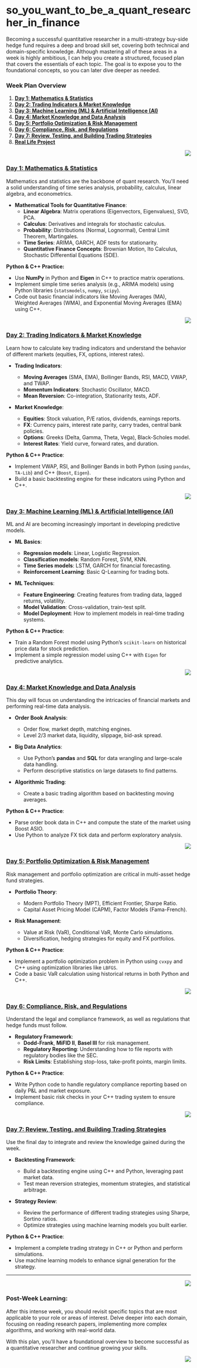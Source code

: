 # so_you_want_to_be_a_quant_researcher_in_finance

Becoming a successful quantitative researcher in a multi-strategy buy-side hedge fund requires a deep and broad skill set, covering both technical and domain-specific knowledge. Although mastering all of these areas in a week is highly ambitious, I can help you create a structured, focused plan that covers the essentials of each topic. The goal is to expose you to the foundational concepts, so you can later dive deeper as needed.

### **Week Plan Overview** <a name="top"></a>

1. [**Day 1: Mathematics & Statistics**](#day-1-mathematics--statistics)
2. [**Day 2: Trading Indicators & Market Knowledge**](#day-2-trading-indicators--market-knowledge)
3. [**Day 3: Machine Learning (ML) & Artificial Intelligence (AI)**](#day-3-machine-learning-ml--artificial-intelligence-ai)
4. [**Day 4: Market Knowledge and Data Analysis**](#day-4-market-knowledge-and-data-analysis)
5. [**Day 5: Portfolio Optimization & Risk Management**](#day-5-portfolio-optimization--risk-management)
6. [**Day 6: Compliance, Risk, and Regulations**](#day-6-compliance-risk-and-regulations)
7. [**Day 7: Review, Testing, and Building Trading Strategies**](#day-7-review-testing-and-building-trading-strategies)
8. [**Real Life Project**](./REAL_LIFE_PROJECT.md)

<div align="right"><a href="#top" target="_blacnk"><img src="https://img.shields.io/badge/Back To Top-orange?style=for-the-badge&logo=expo&logoColor=white" /></a></div>

### [**Day 1: Mathematics & Statistics**](./DAY_1/README.md)
Mathematics and statistics are the backbone of quant research. You'll need a solid understanding of time series analysis, probability, calculus, linear algebra, and econometrics.

- **Mathematical Tools for Quantitative Finance**:
  - **Linear Algebra**: Matrix operations (Eigenvectors, Eigenvalues), SVD, PCA.
  - **Calculus**: Derivatives and integrals for stochastic calculus.
  - **Probability**: Distributions (Normal, Lognormal), Central Limit Theorem, Martingales.
  - **Time Series**: ARIMA, GARCH, ADF tests for stationarity.
  - **Quantitative Finance Concepts**: Brownian Motion, Ito Calculus, Stochastic Differential Equations (SDE).

**Python & C++ Practice:**
- Use **NumPy** in Python and **Eigen** in C++ to practice matrix operations.
- Implement simple time series analysis (e.g., ARIMA models) using Python libraries (`statsmodels`, `numpy`, `scipy`).
- Code out basic financial indicators like Moving Averages (MA), Weighted Averages (WMA), and Exponential Moving Averages (EMA) using C++.

<div align="right"><a href="#top" target="_blacnk"><img src="https://img.shields.io/badge/Back To Top-orange?style=for-the-badge&logo=expo&logoColor=white" /></a></div>

### [**Day 2: Trading Indicators & Market Knowledge**](./DAY_2/README.md)
Learn how to calculate key trading indicators and understand the behavior of different markets (equities, FX, options, interest rates).

- **Trading Indicators**:
  - **Moving Averages** (SMA, EMA), Bollinger Bands, RSI, MACD, VWAP, and TWAP.
  - **Momentum Indicators**: Stochastic Oscillator, MACD.
  - **Mean Reversion**: Co-integration, Stationarity tests, ADF.
  
- **Market Knowledge**:
  - **Equities**: Stock valuation, P/E ratios, dividends, earnings reports.
  - **FX**: Currency pairs, interest rate parity, carry trades, central bank policies.
  - **Options**: Greeks (Delta, Gamma, Theta, Vega), Black-Scholes model.
  - **Interest Rates**: Yield curve, forward rates, and duration.

**Python & C++ Practice**:
- Implement VWAP, RSI, and Bollinger Bands in both Python (using `pandas`, `TA-Lib`) and C++ (`Boost`, `Eigen`).
- Build a basic backtesting engine for these indicators using Python and C++.

<div align="right"><a href="#top" target="_blacnk"><img src="https://img.shields.io/badge/Back To Top-orange?style=for-the-badge&logo=expo&logoColor=white" /></a></div>

### [**Day 3: Machine Learning (ML) & Artificial Intelligence (AI)**](./DAY_3/README.md)
ML and AI are becoming increasingly important in developing predictive models.

- **ML Basics**:
  - **Regression models**: Linear, Logistic Regression.
  - **Classification models**: Random Forest, SVM, KNN.
  - **Time Series models**: LSTM, GARCH for financial forecasting.
  - **Reinforcement Learning**: Basic Q-Learning for trading bots.

- **ML Techniques**:
  - **Feature Engineering**: Creating features from trading data, lagged returns, volatility.
  - **Model Validation**: Cross-validation, train-test split.
  - **Model Deployment**: How to implement models in real-time trading systems.

**Python & C++ Practice**:
- Train a Random Forest model using Python’s `scikit-learn` on historical price data for stock prediction.
- Implement a simple regression model using C++ with `Eigen` for predictive analytics.

<div align="right"><a href="#top" target="_blacnk"><img src="https://img.shields.io/badge/Back To Top-orange?style=for-the-badge&logo=expo&logoColor=white" /></a></div>

### [**Day 4: Market Knowledge and Data Analysis**](./DAY_4/README.md)
This day will focus on understanding the intricacies of financial markets and performing real-time data analysis.

- **Order Book Analysis**:
  - Order flow, market depth, matching engines.
  - Level 2/3 market data, liquidity, slippage, bid-ask spread.
  
- **Big Data Analytics**:
  - Use Python’s **pandas** and **SQL** for data wrangling and large-scale data handling.
  - Perform descriptive statistics on large datasets to find patterns.
  
- **Algorithmic Trading**:
  - Create a basic trading algorithm based on backtesting moving averages.

**Python & C++ Practice**:
- Parse order book data in C++ and compute the state of the market using Boost ASIO.
- Use Python to analyze FX tick data and perform exploratory analysis.

<div align="right"><a href="#top" target="_blacnk"><img src="https://img.shields.io/badge/Back To Top-orange?style=for-the-badge&logo=expo&logoColor=white" /></a></div>

### [**Day 5: Portfolio Optimization & Risk Management**](./DAY_5/README.md)
Risk management and portfolio optimization are critical in multi-asset hedge fund strategies.

- **Portfolio Theory**:
  - Modern Portfolio Theory (MPT), Efficient Frontier, Sharpe Ratio.
  - Capital Asset Pricing Model (CAPM), Factor Models (Fama-French).

- **Risk Management**:
  - Value at Risk (VaR), Conditional VaR, Monte Carlo simulations.
  - Diversification, hedging strategies for equity and FX portfolios.

**Python & C++ Practice**:
- Implement a portfolio optimization problem in Python using `cvxpy` and C++ using optimization libraries like `LBFGS`.
- Code a basic VaR calculation using historical returns in both Python and C++.

<div align="right"><a href="#top" target="_blacnk"><img src="https://img.shields.io/badge/Back To Top-orange?style=for-the-badge&logo=expo&logoColor=white" /></a></div>

### [**Day 6: Compliance, Risk, and Regulations**](./DAY_6/README.md)
Understand the legal and compliance framework, as well as regulations that hedge funds must follow.

- **Regulatory Framework**:
  - **Dodd-Frank**, **MiFID II**, **Basel III** for risk management.
  - **Regulatory Reporting**: Understanding how to file reports with regulatory bodies like the SEC.
  - **Risk Limits**: Establishing stop-loss, take-profit points, margin limits.

**Python & C++ Practice**:
- Write Python code to handle regulatory compliance reporting based on daily P&L and market exposure.
- Implement basic risk checks in your C++ trading system to ensure compliance.

<div align="right"><a href="#top" target="_blacnk"><img src="https://img.shields.io/badge/Back To Top-orange?style=for-the-badge&logo=expo&logoColor=white" /></a></div>

### [**Day 7: Review, Testing, and Building Trading Strategies**](./DAY_7/README.md)
Use the final day to integrate and review the knowledge gained during the week.

- **Backtesting Framework**:
  - Build a backtesting engine using C++ and Python, leveraging past market data.
  - Test mean reversion strategies, momentum strategies, and statistical arbitrage.

- **Strategy Review**:
  - Review the performance of different trading strategies using Sharpe, Sortino ratios.
  - Optimize strategies using machine learning models you built earlier.

**Python & C++ Practice**:
- Implement a complete trading strategy in C++ or Python and perform simulations.
- Use machine learning models to enhance signal generation for the strategy.

---

<div align="right"><a href="#top" target="_blacnk"><img src="https://img.shields.io/badge/Back To Top-orange?style=for-the-badge&logo=expo&logoColor=white" /></a></div>

### **Post-Week Learning**:
After this intense week, you should revisit specific topics that are most applicable to your role or areas of interest. Delve deeper into each domain, focusing on reading research papers, implementing more complex algorithms, and working with real-world data.

With this plan, you'll have a foundational overview to become successful as a quantitative researcher and continue growing your skills.

<div align="right"><a href="#top" target="_blacnk"><img src="https://img.shields.io/badge/Back To Top-orange?style=for-the-badge&logo=expo&logoColor=white" /></a></div>
